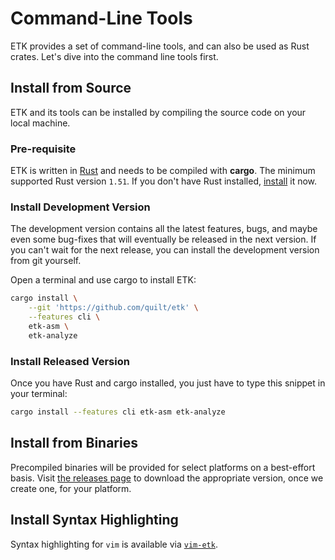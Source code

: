 # Command-Line Tools

ETK provides a set of command-line tools, and can also be used as Rust crates. Let's dive into the command line tools first.

## Install from Source

ETK and its tools can be installed by compiling the source code on your local machine.

### Pre-requisite

ETK is written in [Rust][rust] and needs to be compiled with **cargo**. The minimum supported Rust version `1.51`. If you don't have Rust installed, [install] it now.

[rust]: https://www.rust-lang.org/
[install]: https://www.rust-lang.org/tools/install

### Install Development Version

The development version contains all the latest features, bugs, and maybe even some bug-fixes that will eventually be released in the next version. If you can't wait for the next release, you can install the development version from git yourself.

Open a terminal and use cargo to install ETK:

```bash
cargo install \
    --git 'https://github.com/quilt/etk' \
    --features cli \
    etk-asm \
    etk-analyze
```

### Install Released Version

Once you have Rust and cargo installed, you just have to type this snippet in your terminal:

```bash
cargo install --features cli etk-asm etk-analyze
```

## Install from Binaries

Precompiled binaries will be provided for select platforms on a best-effort basis. Visit [the releases page][releases] to download the appropriate version, once we create one, for your platform.

[releases]: https://github.com/quilt/etk/releases

## Install Syntax Highlighting

Syntax highlighting for `vim` is available via [`vim-etk`](https://github.com/quilt/vim-etk).
